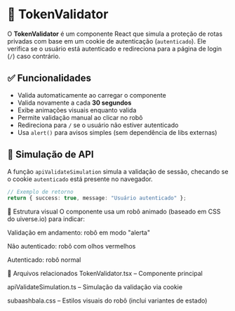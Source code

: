 # 🔐 TokenValidator

O **TokenValidator** é um componente React que simula a proteção de rotas privadas com base em um cookie de autenticação (`autenticado`). Ele verifica se o usuário está autenticado e redireciona para a página de login (`/`) caso contrário.

## ✅ Funcionalidades

- Valida automaticamente ao carregar o componente
- Valida novamente a cada **30 segundos**
- Exibe animações visuais enquanto valida
- Permite validação manual ao clicar no robô
- Redireciona para `/` se o usuário não estiver autenticado
- Usa `alert()` para avisos simples (sem dependência de libs externas)

## 🧪 Simulação de API

A função `apiValidateSimulation` simula a validação de sessão, checando se o cookie `autenticado` está presente no navegador.

```ts
// Exemplo de retorno
return { success: true, message: "Usuário autenticado" };
```

📁 Estrutura visual
O componente usa um robô animado (baseado em CSS do uiverse.io) para indicar:

Validação em andamento: robô em modo "alerta"

Não autenticado: robô com olhos vermelhos

Autenticado: robô normal

📂 Arquivos relacionados
TokenValidator.tsx – Componente principal

apiValidateSimulation.ts – Simulação da validação via cookie

subaashbala.css – Estilos visuais do robô (inclui variantes de estado)
